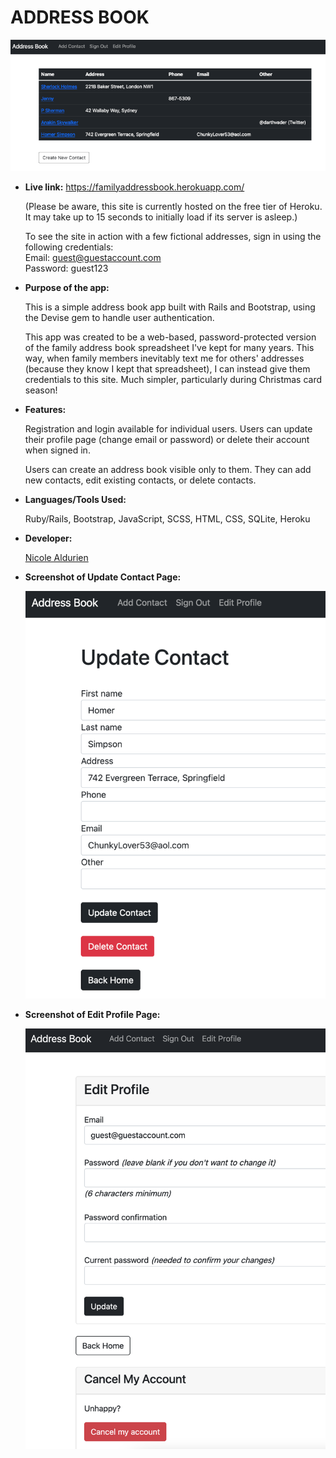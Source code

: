 # ADDRESS BOOK

![](https://github.com/nicolealdurien/AddressBook/blob/main/app/assets/images/front.png?raw=true)

- **Live link:**
  https://familyaddressbook.herokuapp.com/

  (Please be aware, this site is currently hosted on the free tier of Heroku. It may take up to 15 seconds to initially load if its server is asleep.)

  To see the site in action with a few fictional addresses, sign in using the following credentials:<br />
  Email: guest@guestaccount.com<br />
  Password: guest123

- **Purpose of the app:**

  This is a simple address book app built with Rails and Bootstrap, using the Devise gem to handle user authentication.

  This app was created to be a web-based, password-protected version of the family address book spreadsheet I've kept for many years. This way, when family members inevitably text me for others' addresses (because they know I kept that spreadsheet), I can instead give them credentials to this site. Much simpler, particularly during Christmas card season!

- **Features:**

  Registration and login available for individual users. Users can update their profile page (change email or password) or delete their account when signed in.

  Users can create an address book visible only to them. They can add new contacts, edit existing contacts, or delete contacts.

* **Languages/Tools Used:**

  Ruby/Rails, Bootstrap, JavaScript, SCSS, HTML, CSS, SQLite, Heroku

- **Developer:**

  [Nicole Aldurien](https://github.com/nicolealdurien)

* **Screenshot of Update Contact Page:**

  ![](https://github.com/nicolealdurien/AddressBook/blob/main/app/assets/images/update_contact.png?raw=true)

* **Screenshot of Edit Profile Page:**

  ![](https://github.com/nicolealdurien/AddressBook/blob/main/app/assets/images/edit_profile.png?raw=true)
